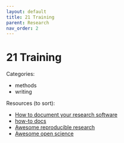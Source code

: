 ```yaml
---
layout: default
title: 21 Training
parent: Research
nav_order: 2
---
```


# 21 Training

Categories:

- methods
- writing

Resources (to sort):

- [How to document your research software](https://coderefinery.github.io/documentation/)
- [how-to docs](https://nashpy.readthedocs.io/en/stable/contributing/how-to/index.html)
- [Awesome reproducible research](https://github.com/leipzig/awesome-reproducible-research?tab=readme-ov-file)
- [Awesome open science](https://github.com/ZoranPandovski/awesome-open-science)
